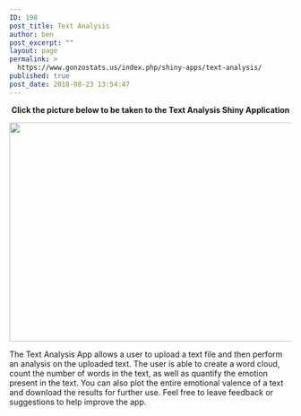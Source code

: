 ```yaml
---
ID: 198
post_title: Text Analysis
author: ben
post_excerpt: ""
layout: page
permalink: >
  https://www.gonzostats.us/index.php/shiny-apps/text-analysis/
published: true
post_date: 2018-08-23 13:54:47
---
```

<p style="text-align: center;"><strong>Click the picture below to be taken to the Text Analysis Shiny Application</strong></p>
<a href=" https://www.rgonzo.us/shiny/apps/textanalysis/"><img class="aligncenter wp-image-9 size-full" src="http://159.65.225.154/wp-content/uploads/2018/08/Text-Analysis-768x391.png" alt="" width="768" height="391" /></a>

The Text Analysis App allows a user to upload a text file and then perform an analysis on the uploaded text. The user is able to create a word cloud, count the number of words in the text, as well as quantify the emotion present in the text. You can also plot the entire emotional valence of a text and download the results for further use. Feel free to leave feedback or suggestions to help improve the app.